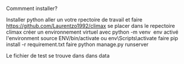 Commment installer?

Installer python
aller un votre rpectoire de travail et faire https://github.com/Laurentzo1992/climax
se placer dans le repectoire climax 
créer un environnement virtuel avec python -m venv  env
activé l'environment source ENV/bin/activate ou env\Scripts\activate
faire pip install -r requirement.txt
faire python manage.py runserver

Le fichier de test se trouve dans dans data
